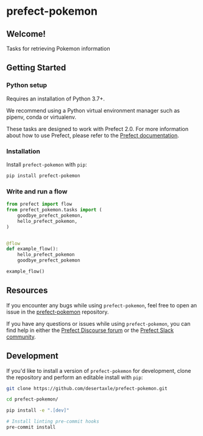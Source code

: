 # prefect-pokemon

## Welcome!

Tasks for retrieving Pokemon information

## Getting Started

### Python setup

Requires an installation of Python 3.7+.

We recommend using a Python virtual environment manager such as pipenv, conda or virtualenv.

These tasks are designed to work with Prefect 2.0. For more information about how to use Prefect, please refer to the [Prefect documentation](https://orion-docs.prefect.io/).

### Installation

Install `prefect-pokemon` with `pip`:

```bash
pip install prefect-pokemon
```

### Write and run a flow

```python
from prefect import flow
from prefect_pokemon.tasks import (
    goodbye_prefect_pokemon,
    hello_prefect_pokemon,
)


@flow
def example_flow():
    hello_prefect_pokemon
    goodbye_prefect_pokemon

example_flow()
```

## Resources

If you encounter any bugs while using `prefect-pokemon`, feel free to open an issue in the [prefect-pokemon](https://github.com/desertaxle/prefect-pokemon) repository.

If you have any questions or issues while using `prefect-pokemon`, you can find help in either the [Prefect Discourse forum](https://discourse.prefect.io/) or the [Prefect Slack community](https://prefect.io/slack).

## Development

If you'd like to install a version of `prefect-pokemon` for development, clone the repository and perform an editable install with `pip`:

```bash
git clone https://github.com/desertaxle/prefect-pokemon.git

cd prefect-pokemon/

pip install -e ".[dev]"

# Install linting pre-commit hooks
pre-commit install
```
